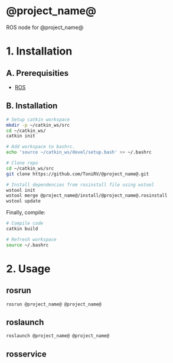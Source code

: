 # @project_name@

ROS node for @project_name@

# 1. Installation

## A. Prerequisities

- [ROS](https://www.ros.org/install/)

## B. Installation

```bash
# Setup catkin workspace
mkdir -p ~/catkin_ws/src
cd ~/catkin_ws/
catkin init

# Add workspace to bashrc.
echo 'source ~/catkin_ws/devel/setup.bash' >> ~/.bashrc

# Clone repo
cd ~/catkin_ws/src
git clone https://github.com/ToniRV/@project_name@.git

# Install dependencies from rosinstall file using wstool
wstool init
wstool merge @project_name@/install/@project_name@.rosinstall
wstool update
```

Finally, compile:

```bash
# Compile code
catkin build

# Refresh workspace
source ~/.bashrc
```

# 2. Usage

## rosrun
```
rosrun @project_name@ @project_name@
```

## roslaunch
```
roslaunch @project_name@ @project_name@
```

## rosservice
